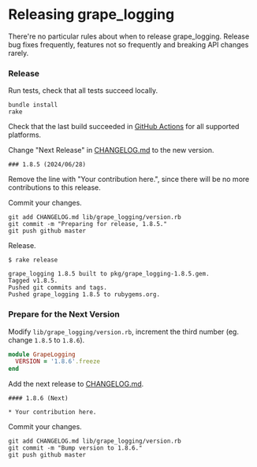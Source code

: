 # Releasing grape_logging

There're no particular rules about when to release grape_logging. Release bug fixes frequently, features not so frequently and breaking API changes rarely.

### Release

Run tests, check that all tests succeed locally.

```
bundle install
rake
```

Check that the last build succeeded in [GitHub Actions](https://github.com/aserafin/grape_logging/actions) for all supported platforms.

Change "Next Release" in [CHANGELOG.md](https://github.com/aserafin/grape_logging/blob/master/CHANGELOG.md) to the new version.

```
### 1.8.5 (2024/06/28)
```

Remove the line with "Your contribution here.", since there will be no more contributions to this release.

Commit your changes.

```
git add CHANGELOG.md lib/grape_logging/version.rb
git commit -m "Preparing for release, 1.8.5."
git push github master
```

Release.

```
$ rake release

grape_logging 1.8.5 built to pkg/grape_logging-1.8.5.gem.
Tagged v1.8.5.
Pushed git commits and tags.
Pushed grape_logging 1.8.5 to rubygems.org.
```

### Prepare for the Next Version

Modify `lib/grape_logging/version.rb`, increment the third number (eg. change `1.8.5` to `1.8.6`).

```ruby
module GrapeLogging
  VERSION = '1.8.6'.freeze
end
```

Add the next release to [CHANGELOG.md](https://github.com/aserafin/grape_logging/blob/master/CHANGELOG.md).

```
#### 1.8.6 (Next)

* Your contribution here.
```

Commit your changes.

```
git add CHANGELOG.md lib/grape_logging/version.rb
git commit -m "Bump version to 1.8.6."
git push github master
```
